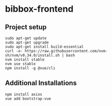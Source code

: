 # bibbox-frontend

## Project setup
```
sudo apt-get update
sudo apt-get upgrade
sudo apt-get install build-essential
curl -o- https://raw.githubusercontent.com/nvm-sh/nvm/v0.34.0/install.sh | bash
nvm install stable
nvm use stable
npm install -g @vue/cli
```

## Additional Installations
```
npm install axios
vue add bootstrap-vue
```
